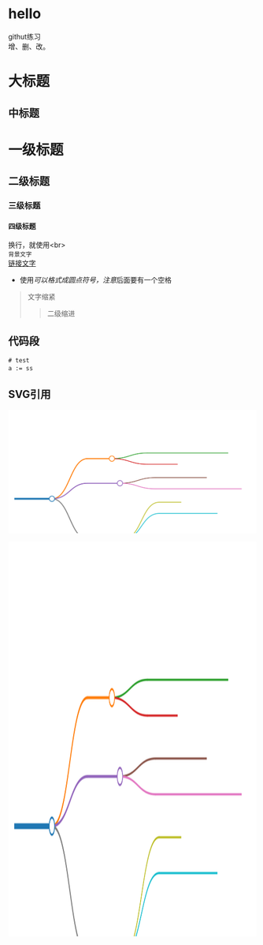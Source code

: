 # hello
githut练习<br>
增、删、改。


大标题
=====

中标题
---------

# 一级标题
## 二级标题
### 三级标题
#### 四级标题

换行，就使用\<br\><br>
`背景文字`<br>
[链接文字](http://链接地址)<br>

* 使用*可以格式成圆点符号，注意*后面要有一个空格<br>

>文字缩紧<br>
>>二级缩进

代码段
--------
```
# test
a := ss
```

SVG引用
--------
![SVG引用](./markmap.svg)


<img src="./markmap.svg" width=1000 height=800 />
